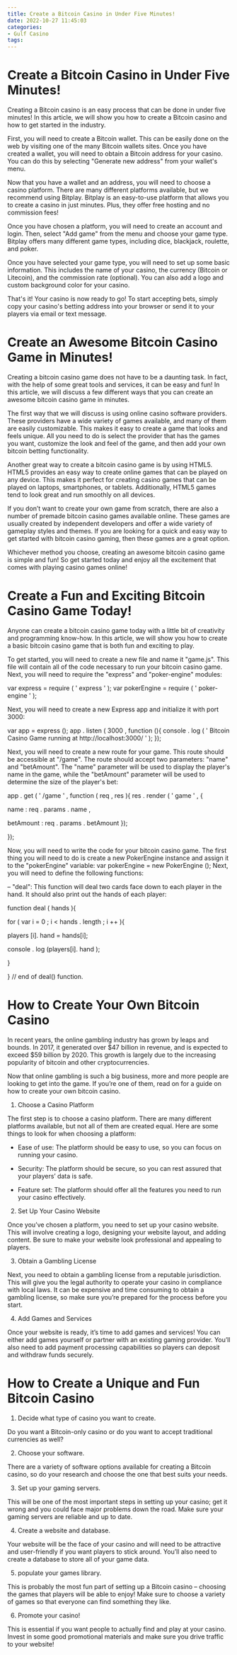 ```yaml
---
title: Create a Bitcoin Casino in Under Five Minutes!
date: 2022-10-27 11:45:03
categories:
- Gulf Casino
tags:
---
```



#  Create a Bitcoin Casino in Under Five Minutes!

Creating a Bitcoin casino is an easy process that can be done in under five minutes! In this article, we will show you how to create a Bitcoin casino and how to get started in the industry.

First, you will need to create a Bitcoin wallet. This can be easily done on the web by visiting one of the many Bitcoin wallets sites. Once you have created a wallet, you will need to obtain a Bitcoin address for your casino. You can do this by selecting "Generate new address" from your wallet's menu.

Now that you have a wallet and an address, you will need to choose a casino platform. There are many different platforms available, but we recommend using Bitplay. Bitplay is an easy-to-use platform that allows you to create a casino in just minutes. Plus, they offer free hosting and no commission fees!

Once you have chosen a platform, you will need to create an account and login. Then, select "Add game" from the menu and choose your game type. Bitplay offers many different game types, including dice, blackjack, roulette, and poker.

Once you have selected your game type, you will need to set up some basic information. This includes the name of your casino, the currency (Bitcoin or Litecoin), and the commission rate (optional). You can also add a logo and custom background color for your casino.

That's it! Your casino is now ready to go! To start accepting bets, simply copy your casino's betting address into your browser or send it to your players via email or text message.

#  Create an Awesome Bitcoin Casino Game in Minutes!

Creating a bitcoin casino game does not have to be a daunting task. In fact, with the help of some great tools and services, it can be easy and fun! In this article, we will discuss a few different ways that you can create an awesome bitcoin casino game in minutes.

The first way that we will discuss is using online casino software providers. These providers have a wide variety of games available, and many of them are easily customizable. This makes it easy to create a game that looks and feels unique. All you need to do is select the provider that has the games you want, customize the look and feel of the game, and then add your own bitcoin betting functionality.

Another great way to create a bitcoin casino game is by using HTML5. HTML5 provides an easy way to create online games that can be played on any device. This makes it perfect for creating casino games that can be played on laptops, smartphones, or tablets. Additionally, HTML5 games tend to look great and run smoothly on all devices.

If you don’t want to create your own game from scratch, there are also a number of premade bitcoin casino games available online. These games are usually created by independent developers and offer a wide variety of gameplay styles and themes. If you are looking for a quick and easy way to get started with bitcoin casino gaming, then these games are a great option.

Whichever method you choose, creating an awesome bitcoin casino game is simple and fun! So get started today and enjoy all the excitement that comes with playing casino games online!

#  Create a Fun and Exciting Bitcoin Casino Game Today!

Anyone can create a bitcoin casino game today with a little bit of creativity and programming know-how. In this article, we will show you how to create a basic bitcoin casino game that is both fun and exciting to play.

To get started, you will need to create a new file and name it "game.js". This file will contain all of the code necessary to run your bitcoin casino game. Next, you will need to require the "express" and "poker-engine" modules:

var express = require ( ' express ' );
var pokerEngine = require ( ' poker-engine ' );

Next, you will need to create a new Express app and initialize it with port 3000:

var app = express ();
app . listen ( 3000 , function (){ console . log ( ' Bitcoin Casino Game running at http://localhost:3000/ ' ); });

Next, you will need to create a new route for your game. This route should be accessible at "/game". The route should accept two parameters: "name" and "betAmount". The "name" parameter will be used to display the player's name in the game, while the "betAmount" parameter will be used to determine the size of the player's bet:

app . get ( ' /game ' , function ( req , res ){
res . render ( ' game ' , {

 name : req . params . name ,

 betAmount : req . params . betAmount });

});

Now, you will need to write the code for your bitcoin casino game. The first thing you will need to do is create a new PokerEngine instance and assign it to the "pokerEngine" variable:
var pokerEngine = new PokerEngine ();
Next, you will need to define the following functions:

– "deal": This function will deal two cards face down to each player in the hand. It should also print out the hands of each player:

function deal ( hands ){

 for ( var i = 0 ; i < hands . length ; i ++ ){ 

 players [i]. hand = hands[i]; 

 console . log (players[i]. hand ); 

} 

} // end of deal() function.

#  How to Create Your Own Bitcoin Casino 

In recent years, the online gambling industry has grown by leaps and bounds. In 2017, it generated over $47 billion in revenue, and is expected to exceed $59 billion by 2020. This growth is largely due to the increasing popularity of bitcoin and other cryptocurrencies.

Now that online gambling is such a big business, more and more people are looking to get into the game. If you’re one of them, read on for a guide on how to create your own bitcoin casino.

1. Choose a Casino Platform

The first step is to choose a casino platform. There are many different platforms available, but not all of them are created equal. Here are some things to look for when choosing a platform:

- Ease of use: The platform should be easy to use, so you can focus on running your casino.

- Security: The platform should be secure, so you can rest assured that your players’ data is safe.

- Feature set: The platform should offer all the features you need to run your casino effectively.

2. Set Up Your Casino Website

Once you’ve chosen a platform, you need to set up your casino website. This will involve creating a logo, designing your website layout, and adding content. Be sure to make your website look professional and appealing to players.

3. Obtain a Gambling License

Next, you need to obtain a gambling license from a reputable jurisdiction. This will give you the legal authority to operate your casino in compliance with local laws. It can be expensive and time consuming to obtain a gambling license, so make sure you’re prepared for the process before you start.

4. Add Games and Services

Once your website is ready, it’s time to add games and services! You can either add games yourself or partner with an existing gaming provider. You’ll also need to add payment processing capabilities so players can deposit and withdraw funds securely.

#  How to Create a Unique and Fun Bitcoin Casino

1. Decide what type of casino you want to create.

Do you want a Bitcoin-only casino or do you want to accept traditional currencies as well?

2. Choose your software.

There are a variety of software options available for creating a Bitcoin casino, so do your research and choose the one that best suits your needs.

3. Set up your gaming servers.

This will be one of the most important steps in setting up your casino; get it wrong and you could face major problems down the road. Make sure your gaming servers are reliable and up to date.

4. Create a website and database.

Your website will be the face of your casino and will need to be attractive and user-friendly if you want players to stick around. You’ll also need to create a database to store all of your game data.

5. populate your games library.

This is probably the most fun part of setting up a Bitcoin casino – choosing the games that players will be able to enjoy! Make sure to choose a variety of games so that everyone can find something they like.

6. Promote your casino!

This is essential if you want people to actually find and play at your casino. Invest in some good promotional materials and make sure you drive traffic to your website!